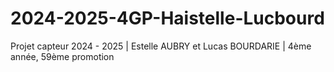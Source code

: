 # 2024-2025-4GP-Haistelle-Lucbourd
Projet capteur 2024 - 2025 | Estelle AUBRY et Lucas BOURDARIE | 4ème année, 59ème promotion
